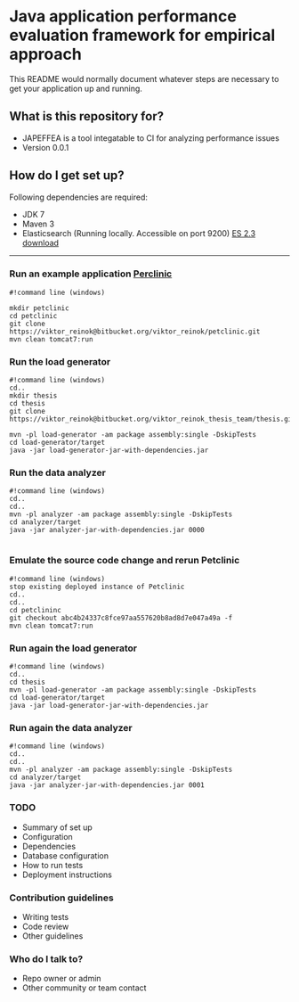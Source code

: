 # Java application performance evaluation framework for empirical approach #


This README would normally document whatever steps are necessary to get your application up and running.

## What is this repository for? ##

* JAPEFFEA is a tool integatable to CI for analyzing performance issues
* Version 0.0.1


## How do I get set up? ##

Following dependencies are required:

* JDK 7
* Maven 3
* Elasticsearch (Running locally. Accessible on port 9200) [ES 2.3 download](https://www.elastic.co/downloads/past-releases/elasticsearch-2-3-0)

--------------------

### Run an example application [Perclinic ](https://bitbucket.org/viktor_reinok/petclinic) ###
```
#!command line (windows)

mkdir petclinic
cd petclinic
git clone https://viktor_reinok@bitbucket.org/viktor_reinok/petclinic.git
mvn clean tomcat7:run 
```

### Run the load generator ###
```
#!command line (windows)
cd..
mkdir thesis
cd thesis
git clone https://viktor_reinok@bitbucket.org/viktor_reinok_thesis_team/thesis.git

mvn -pl load-generator -am package assembly:single -DskipTests
cd load-generator/target
java -jar load-generator-jar-with-dependencies.jar

```

### Run the data analyzer ###
```
#!command line (windows)
cd..
cd..
mvn -pl analyzer -am package assembly:single -DskipTests
cd analyzer/target
java -jar analyzer-jar-with-dependencies.jar 0000
 
```

### Emulate the source code change and rerun Petclinic ###
```
#!command line (windows)
stop existing deployed instance of Petclinic
cd..
cd..
cd petclininc
git checkout abc4b24337c8fce97aa557620b8ad8d7e047a49a -f
mvn clean tomcat7:run
```

### Run again the load generator ###
```
#!command line (windows)
cd..
cd thesis
mvn -pl load-generator -am package assembly:single -DskipTests
cd load-generator/target
java -jar load-generator-jar-with-dependencies.jar

```

### Run again the data analyzer ###
```
#!command line (windows)
cd..
cd..
mvn -pl analyzer -am package assembly:single -DskipTests
cd analyzer/target
java -jar analyzer-jar-with-dependencies.jar 0001
```





### TODO ###

* Summary of set up
* Configuration
* Dependencies
* Database configuration
* How to run tests
* Deployment instructions

### Contribution guidelines ###

* Writing tests
* Code review
* Other guidelines

### Who do I talk to? ###

* Repo owner or admin
* Other community or team contact